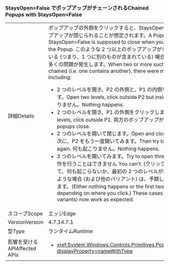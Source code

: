 ### <a name="chained-popups-with-staysopenfalse"></a><span data-ttu-id="caa19-101">StaysOpen=False でポップアップがチェーンされる</span><span class="sxs-lookup"><span data-stu-id="caa19-101">Chained Popups with StaysOpen=False</span></span>

|   |   |
|---|---|
|<span data-ttu-id="caa19-102">詳細</span><span class="sxs-lookup"><span data-stu-id="caa19-102">Details</span></span>|<span data-ttu-id="caa19-103">ポップアップの外側をクリックすると、StaysOpen=False のポップアップが閉じられることが想定されます。</span><span class="sxs-lookup"><span data-stu-id="caa19-103">A Popup with StaysOpen=False is supposed to close when you click outside the Popup.</span></span> <span data-ttu-id="caa19-104">このような 2 つ以上のポップアップがチェーンされている (つまり、1 つに別のものが含まれている) 場合、次のような、多くの問題が発生します。</span><span class="sxs-lookup"><span data-stu-id="caa19-104">When two or more such Popups are chained (i.e. one contains another), there were many problems, including:</span></span><ul><li><span data-ttu-id="caa19-105">2 つのレベルを開き、P2 の外側と、P1 の内側をクリックします。</span><span class="sxs-lookup"><span data-stu-id="caa19-105">Open two levels, click outside P2 but inside P1.</span></span>  <span data-ttu-id="caa19-106">何も起こりません。</span><span class="sxs-lookup"><span data-stu-id="caa19-106">Nothing happens.</span></span></li><li><span data-ttu-id="caa19-107">2 つのレベルを開き、P1 の外側をクリックします。</span><span class="sxs-lookup"><span data-stu-id="caa19-107">Open two levels, click outside P1.</span></span>  <span data-ttu-id="caa19-108">両方のポップアップが閉じます。</span><span class="sxs-lookup"><span data-stu-id="caa19-108">Both popups close.</span></span></li><li><span data-ttu-id="caa19-109">2 つのレベルを開いて閉じます。</span><span class="sxs-lookup"><span data-stu-id="caa19-109">Open and close two levels.</span></span>  <span data-ttu-id="caa19-110">次に、P2 をもう一度開いてみます。</span><span class="sxs-lookup"><span data-stu-id="caa19-110">Then try to open P2 again.</span></span>  <span data-ttu-id="caa19-111">何も起こりません。</span><span class="sxs-lookup"><span data-stu-id="caa19-111">Nothing happens.</span></span></li><li><span data-ttu-id="caa19-112">3 つのレベルを開いてみます。</span><span class="sxs-lookup"><span data-stu-id="caa19-112">Try to open three levels.</span></span>  <span data-ttu-id="caa19-113">この操作を行うことはできません </span><span class="sxs-lookup"><span data-stu-id="caa19-113">You can't.</span></span>  <span data-ttu-id="caa19-114">(クリックする場所に応じて、何も起こらないか、最初の 2 つのレベルが閉じます)。このような場合 (および他のバリアント) は、予期したとおり動作します。</span><span class="sxs-lookup"><span data-stu-id="caa19-114">(Either nothing happens or the first two levels close, depending on where you click.) These cases (and other variants) now work as expected.</span></span></li></ul>|
|<span data-ttu-id="caa19-115">スコープ</span><span class="sxs-lookup"><span data-stu-id="caa19-115">Scope</span></span>|<span data-ttu-id="caa19-116">エッジ</span><span class="sxs-lookup"><span data-stu-id="caa19-116">Edge</span></span>|
|<span data-ttu-id="caa19-117">Version</span><span class="sxs-lookup"><span data-stu-id="caa19-117">Version</span></span>|<span data-ttu-id="caa19-118">4.7.1</span><span class="sxs-lookup"><span data-stu-id="caa19-118">4.7.1</span></span>|
|<span data-ttu-id="caa19-119">型</span><span class="sxs-lookup"><span data-stu-id="caa19-119">Type</span></span>|<span data-ttu-id="caa19-120">ランタイム</span><span class="sxs-lookup"><span data-stu-id="caa19-120">Runtime</span></span>|
|<span data-ttu-id="caa19-121">影響を受ける API</span><span class="sxs-lookup"><span data-stu-id="caa19-121">Affected APIs</span></span>|<ul><li><xref:System.Windows.Controls.Primitives.Popup.StaysOpen?displayProperty=nameWithType></li></ul>|

